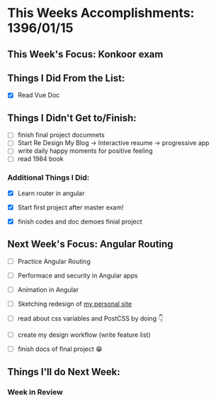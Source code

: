 # This Weeks Accomplishments: 1396/01/15

## This Week's Focus: Konkoor exam

## Things I Did From the List:

- [x] Read Vue Doc 


## Things I Didn't Get to/Finish:
- [ ] finish final project documnets
- [ ] Start Re Design My Blog -> Interactive resume -> progressive app 
- [ ] write daily happy moments for positive feeling
- [ ] read 1984 book
### Additional Things I Did:
- [x] Learn router in angular
- [x] Start first project after master exam!
- [x] finish codes and doc demoes finial project


## Next Week's Focus: Angular Routing
- [ ] Practice Angular Routing 
- [ ] Performace and security in Angular apps
- [ ] Animation in Angular

- [ ] Sketching redesign of [my personal site ](lenus.org) 
- [ ] read about css variables and PostCSS by doing 👇
- [ ] create my design workflow (write feature list)

- [ ] finish docs of final project 😁

## Things I'll do Next Week:
 
### Week in Review
